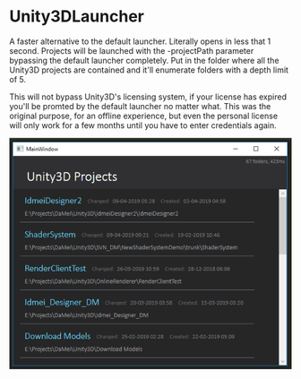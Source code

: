 # Unity3DLauncher

A faster alternative to the default launcher. Literally opens in less that 1 second.
Projects will be launched with the -projectPath parameter bypassing the default launcher completely.
Put in the folder where all the Unity3D projects are contained and it'll enumerate folders with a depth limit of 5.

This will not bypass Unity3D's licensing system, if your license has expired you'll be promted by the default launcher no matter what.
This was the original purpose, for an offline experience, but even the personal license will only work for a few months until you have to enter credentials again.

![Screenshot](screenshot.png)
